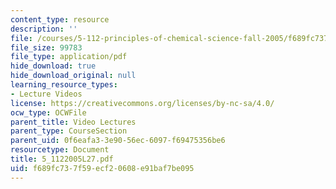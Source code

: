 ```yaml
---
content_type: resource
description: ''
file: /courses/5-112-principles-of-chemical-science-fall-2005/f689fc737f59ecf20608e91baf7be095_5_1122005L27.pdf
file_size: 99783
file_type: application/pdf
hide_download: true
hide_download_original: null
learning_resource_types:
- Lecture Videos
license: https://creativecommons.org/licenses/by-nc-sa/4.0/
ocw_type: OCWFile
parent_title: Video Lectures
parent_type: CourseSection
parent_uid: 0f6eafa3-3e90-56ec-6097-f69475356be6
resourcetype: Document
title: 5_1122005L27.pdf
uid: f689fc73-7f59-ecf2-0608-e91baf7be095
---
```

